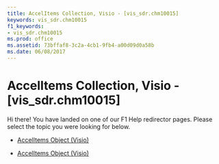 ```yaml
---
title: AccelItems Collection, Visio - [vis_sdr.chm10015]
keywords: vis_sdr.chm10015
f1_keywords:
- vis_sdr.chm10015
ms.prod: office
ms.assetid: 73bffaf8-3c2a-4cb1-9fb4-a00d09d0a58b
ms.date: 06/08/2017
---
```



# AccelItems Collection, Visio - [vis_sdr.chm10015]

Hi there! You have landed on one of our F1 Help redirector pages. Please select the topic you were looking for below.

- [AccelItems Object (Visio)](http://msdn.microsoft.com/library/0ea77c63-1fe4-4edf-0b7b-2293eb4ed180%28Office.15%29.aspx)

- [AccelItems Object (Visio)](http://msdn.microsoft.com/library/183d6b82-7bd4-69a3-562a-c17092442f9f.aspx)


